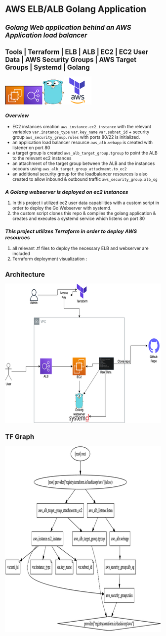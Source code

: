 # AWS ELB/ALB Golang Application
## ___Golang Web application behind an AWS Application load balancer___
## Tools | Terraform | ELB | ALB | EC2 | EC2 User Data | AWS Security Groups | AWS Target Groups | Systemd | Golang


<img src="README-resources/ec2pic.png" alt="alt text" width="60" height="60"><img src="README-resources/elbpic.png" alt="alt text" width="60" height="60"><img src="README-resources/gopic.png" alt="alt text" width="70" height="80"><img src="README-resources/tf.png" alt="alt text" width="90" height="90">

### ___Overview___
* EC2 instances creation `aws_instance.ec2_instance` with the relevant variables `var.instance_type` `var.key_name` `var.subnet_id` + security group `aws_security_group.rules` with ports 80/22 is initialized.
* an application load balancer resource `aws_alb.webapp` is created with listener on port 80
* a target group is created `aws_alb_target_group.tgroup` to point the ALB to the relevant ec2 instances 
* an attachment of the target group between the ALB and the instances occours using `aws_alb_target_group_attachment.to_ec2`
* an additional security group for the loadbalancer resources is also created to allow inbound & outbound traffic `aws_security_group.alb_sg`
###  ___A Golang webserver is deployed on ec2 instances___
  1. In this project i utilized ec2 user data capabilities with a custom script in order to deploy the Go Webserver with systemd.
  2. the custom script clones this repo & compiles the golang application & creates and executes a systemd service which listens on port 80

### ___This project utilizes Terraform in order to deploy AWS resources___
  1. all relevant .tf files to deploy the necessary ELB and webserver are included
  2. Terraform deployment visualization :  

## Architecture 
  <img src="README-resources/ALB-app-arch.png" alt="alt text" width="750" height="450"> <br>


## TF Graph 
  <img src="README-resources/TF-Graph.jpg" alt="alt text" width="750" height="600">
